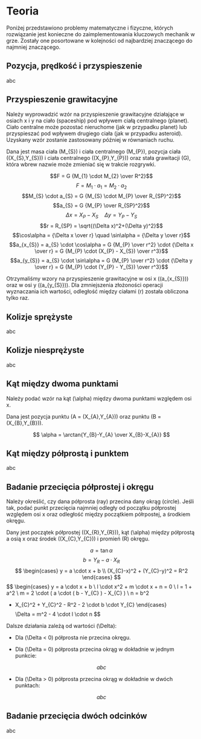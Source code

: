 # Teoria

Poniżej przedstawiono problemy matematyczne i fizyczne, których
rozwiązanie jest konieczne do zaimplementowania kluczowych mechanik w
grze. Zostały one posortowane w kolejności od najbardziej znaczącego
do najmniej znaczącego.

## Pozycja, prędkość i przyspieszenie

abc

## Przyspieszenie grawitacyjne

Należy wyprowadzić wzór na przyspieszenie grawitacyjne działające w
osiach x i y na ciało (spaceship) pod wpływem ciałą centralnego
(planet). Ciało centralne może pozostać nieruchome (jak w przypadku
planet) lub przyspieszać pod wpływem drugiego ciała (jak w przypadku
asteroid). Uzyskany wzór zostanie zastosowany później w równaniach
ruchu.

Dana jest masa ciała \(M_{S}\) i ciała centralnego \(M_{P}\), pozycja
ciała \((X_{S},Y_{S})\) i ciała centralnego \((X_{P},Y_{P})\) oraz
stała grawitacji \(G\), która wbrew nazwie może zmieniać się w trakcie
rozgrywki.

$$F = G {M_{1} \cdot M_{2} \over R^2}$$
$$F = M_{1} \cdot a_{1} = M_{2} \cdot a_{2}$$
$$M_{S} \cdot a_{S} = G {M_{S} \cdot M_{P} \over R_{SP}^2}$$
$$a_{S} = G {M_{P} \over R_{SP}^2}$$
$$\Delta x = X_{P} - X_{S} \quad \Delta y = Y_{P} - Y_{S}$$
$$r = R_{SP} = \sqrt{(\Delta x)^2+(\Delta y)^2}$$
$$\cos\alpha = {\Delta x \over r} \quad \sin\alpha = {\Delta y
\over r}$$
$$a_{x_{S}} = a_{S} \cdot \cos\alpha = G {M_{P} \over r^2} \cdot
{\Delta x \over r} = G {M_{P} \cdot (X_{P} - X_{S}) \over r^3}$$
$$a_{y_{S}} = a_{S} \cdot \sin\alpha = G {M_{P} \over r^2} \cdot
{\Delta y \over r} = G {M_{P} \cdot (Y_{P} - Y_{S}) \over r^3}$$

Otrzymaliśmy wzory na przyspieszenie grawitacyjne w osi x
(\(a_{x_{S}}\)) oraz w osi y (\(a_{y_{S}}\)). Dla zmniejszenia
złożoności operacji wyznaczania ich wartości, odległość między ciałami
\(r\) została obliczona tylko raz.

## Kolizje sprężyste

abc

## Kolizje niesprężyste

abc

## Kąt między dwoma punktami

Należy podać wzór na kąt \(\alpha\) między dwoma punktami względem osi
x.

Dana jest pozycja punktu \(A = (X_{A},Y_{A})\) oraz punktu
\(B = (X_{B},Y_{B})\).

$$ \alpha = \arctan{Y_{B}-Y_{A} \over X_{B}-X_{A}} $$

## Kąt między półprostą i punktem

abc

## Badanie przecięcia półprostej i okręgu

Należy określić, czy dana półprosta (ray) przecina dany okrąg (circle).
Jeśli tak, podać punkt przecięcia najmniej odległy od początku
półprostej względem osi x oraz odległość między początkiem półrpostej,
a środkiem okręgu.

Dany jest początek półprostej \((X_{R},Y_{R})\), kąt \(\alpha\) między
półprostą a osią x oraz środek \((X_{C},Y_{C})\) i promień \(R\) okręgu.

$$ a = \tan \alpha $$
$$ b = Y_{R} - a \cdot X _{R} $$
$$ \begin{cases} y = a \cdot x + b \\ (X_{C}-x)^2 + (Y_{C}-y)^2 = R^2
\end{cases} $$
$$ \begin{cases} y = a \cdot x + b \\ l \cdot x^2 + m \cdot x + n = 0 \\
l = 1 + a^2 \\ m = 2 \cdot ( a \cdot ( b - Y_{C} ) - X_{C} ) \\ n = b^2
+ X_{C}^2 + Y_{C}^2 - R^2 - 2 \cdot b \cdot Y_{C} \end{cases} $$
$$ \Delta = m^2 - 4 \cdot l \cdot n $$

Dalsze działania zależą od wartości \(\Delta\):

* Dla \(\Delta < 0\) półprosta nie przecina okręgu.

* Dla \(\Delta = 0\) półprosta przecina okrąg w dokładnie w jednym
punkcie:

$$ abc $$

* Dla \(\Delta > 0\) półprosta przecina okrąg w dokładnie w dwóch
punktach:

$$ abc $$

## Badanie przecięcia dwóch odcinków

abc
